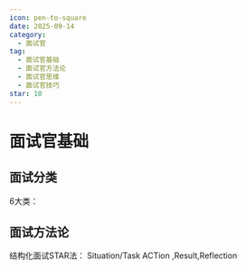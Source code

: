 ```yaml
---
icon: pen-to-square
date: 2025-09-14
category:
  - 面试官
tag:
  - 面试官基础
  - 面试官方法论
  - 面试官思维
  - 面试官技巧
star: 10
---
```


# 面试官基础

## 面试分类

6大类：


## 面试方法论

结构化面试STAR法：
Situation/Task ACTion ,Result,Reflection
